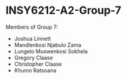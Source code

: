 # INSY6212-A2-Group-7

Members of Group 7:

- Joshua Linnett
- Mandlenkosi Njabulo Zama
- Lungelo Muswenkosi Sokhela
- Gregory Claase
- Christopher Claase
- Khumo Ratsoana 
